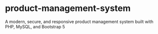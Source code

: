 # product-management-system
A modern, secure, and responsive product management system built with PHP, MySQL, and Bootstrap 5

